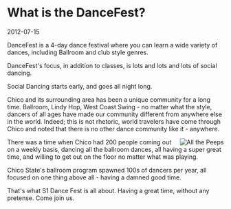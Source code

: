 # What is the DanceFest?
2012-07-15

DanceFest is a 4-day dance festival where you can learn a wide variety of dances, including Ballroom and club style genres.

DanceFest's focus, in addition to classes, is lots and lots and lots of social dancing.  

Social Dancing starts early, and goes all night long.  

Chico and its surrounding area has been a unique community for a long time.  Ballroom, Lindy Hop, West Coast Swing - no matter what the style, dancers of all ages have made our community different from anywhere else in the world.  Indeed; this is not rhetoric, world travelers have come through Chico and noted that there is no other dance community like it - anywhere.

<img src="/images/articles/what-is-dancefest/back-in-the-dizzle.jpg" style="float: right" title="All the Peeps" />
There was a time when Chico had 200 people coming out on a weekly basis, dancing all the ballroom dances, all having a super great time, and willing to get out on the floor no matter what was playing.

Chico State's ballroom program spawned 100s of dancers per year, all focused on one thing above all - having a damned good time.

That's what S1 Dance Fest is all about.  Having a great time, without any pretense.  Come join us.